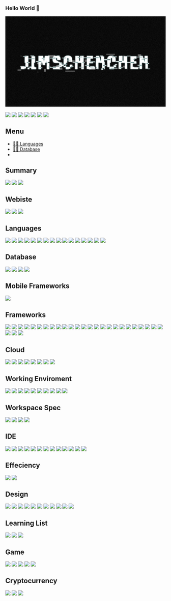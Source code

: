 ### Hello World 👋

![jimschenchen](src/jimschenchen.PNG)

<p float="left">
  <img src="https://user-images.githubusercontent.com/26497506/134733651-e4f09efb-b9f8-49f7-9dba-ed33ee0d2f6f.gif" height="100"/>
  <img src="https://user-images.githubusercontent.com/26497506/134733795-aadc96b9-cdf2-4100-8c07-070bc3b8464d.gif" height="100"/> 
  <img src="https://user-images.githubusercontent.com/26497506/134733801-c2797720-0766-4355-a72b-2321a341db31.gif" height="100"/>
  <img src="https://user-images.githubusercontent.com/26497506/134733805-0650bc0c-c30b-4b72-9bab-40fa7d710a97.gif" height="100"/>
  <img src="https://user-images.githubusercontent.com/26497506/134733807-f03ed4a4-93d1-4d4f-b32e-4a11a08c8d8f.gif" height="100"/>
  <img src="https://user-images.githubusercontent.com/26497506/134734195-3960e218-ff9f-4c2e-bc04-72697e917cda.gif" height="100"/>
  <img src="https://user-images.githubusercontent.com/26497506/134734310-4f8ce7d9-95ac-4acb-a8a1-a97c81174611.gif" height="100"/>
</p>

## Menu
  - [🤜🤛 Languages](#-Languages-)
  - [🤜🤛 Database](#-Database-)
  - 
## Summary
[![](https://github-readme-stats.vercel.app/api?username=jimschenchen)]()
[![](https://github-readme-stats.vercel.app/api/top-langs/?username=jimschenchen)]()
[![](https://github-readme-streak-stats.herokuapp.com/?user=jimschenchen)](https://jimschenchen.tech/)
[![]()]()

## Webiste
[![](https://img.shields.io/badge/Wordpress-21759B?style=for-the-badge&logo=wordpress&logoColor=white)](https://www.jimschenchen.com)
[![](https://img.shields.io/badge/website-000000?style=for-the-badge&logo=About.me&logoColor=white)](http://www.probejfury.com/blog/)
[![](https://img.shields.io/badge/GitBook-7B36ED?style=for-the-badge&logo=gitbook&logoColor=white)]()
[![]()]()

## Languages
[![](https://img.shields.io/badge/Python-3776AB?style=for-the-badge&logo=python&logoColor=white)]()
[![](https://img.shields.io/badge/HTML5-E34F26?style=for-the-badge&logo=html5&logoColor=white)]()
[![](https://img.shields.io/badge/CSS3-1572B6?style=for-the-badge&logo=css3&logoColor=white)]()
[![](https://img.shields.io/badge/JavaScript-323330?style=for-the-badge&logo=javascript&logoColor=F7DF1E)]()
[![](https://img.shields.io/badge/C-00599C?style=for-the-badge&logo=c&logoColor=white)]()
[![](https://img.shields.io/badge/Java-ED8B00?style=for-the-badge&logo=java&logoColor=white)]()
[![](https://img.shields.io/badge/PHP-777BB4?style=for-the-badge&logo=php&logoColor=white)]()
[![](https://img.shields.io/badge/Swift-FA7343?style=for-the-badge&logo=swift&logoColor=white)]()
[![](https://img.shields.io/badge/Dart-0175C2?style=for-the-badge&logo=dart&logoColor=white)]()
[![](https://img.shields.io/badge/Lua-2C2D72?style=for-the-badge&logo=lua&logoColor=white)]()
[![](https://img.shields.io/badge/TensorFlow-FF6F00?style=for-the-badge&logo=TensorFlow&logoColor=white)]()
[![](https://img.shields.io/badge/Numpy-777BB4?style=for-the-badge&logo=numpy&logoColor=white)]()
[![](https://img.shields.io/badge/LaTeX-47A141?style=for-the-badge&logo=LaTeX&logoColor=white)]()
[![](https://img.shields.io/badge/PyTorch-EE4C2C?style=for-the-badge&logo=PyTorch&logoColor=white)]()
[![](https://img.shields.io/badge/json-5E5C5C?style=for-the-badge&logo=json&logoColor=white)]()
[![](https://img.shields.io/badge/AssemblyScript-654FF0?style=for-the-badge&logo=AssemblyScript&logoColor=white)]()

## Database
[![](https://img.shields.io/badge/MySQL-00000F?style=for-the-badge&logo=mysql&logoColor=white)]()
[![](https://img.shields.io/badge/PostgreSQL-316192?style=for-the-badge&logo=postgresql&logoColor=white)]()
[![](https://img.shields.io/badge/MongoDB-4EA94B?style=for-the-badge&logo=mongodb&logoColor=white)]()
[![](https://img.shields.io/badge/redis-%23DD0031.svg?&style=for-the-badge&logo=redis&logoColor=white)]()

## Mobile Frameworks
[![](https://img.shields.io/badge/Flutter-02569B?style=for-the-badge&logo=flutter&logoColor=white)]()

## Frameworks
[![](https://img.shields.io/badge/Node.js-339933?style=for-the-badge&logo=nodedotjs&logoColor=white)]()
[![](https://img.shields.io/badge/npm-CB3837?style=for-the-badge&logo=npm&logoColor=white)]()
[![](https://img.shields.io/badge/Yarn-2C8EBB?style=for-the-badge&logo=yarn&logoColor=white)]()
[![](https://img.shields.io/badge/Express.js-000000?style=for-the-badge&logo=express&logoColor=white)]()
[![](https://img.shields.io/badge/Socket.io-010101?&style=for-the-badge&logo=Socket.io&logoColor=white)]()
[![](https://img.shields.io/badge/Sass-CC6699?style=for-the-badge&logo=sass&logoColor=white)]()
[![](https://img.shields.io/badge/Stylus-333333?style=for-the-badge&logo=stylus&logoColor=white)]()
[![](https://img.shields.io/badge/R-276DC3?style=for-the-badge&logo=r&logoColor=white)]()
[![](https://img.shields.io/badge/OpenCV-27338e?style=for-the-badge&logo=OpenCV&logoColor=white)]()
[![](https://img.shields.io/badge/Markdown-000000?style=for-the-badge&logo=markdown&logoColor=white)]()
[![](https://img.shields.io/badge/Electron-2B2E3A?style=for-the-badge&logo=electron&logoColor=9FEAF9)]()
[![](https://img.shields.io/badge/Vue.js-35495E?style=for-the-badge&logo=vuedotjs&logoColor=4FC08D)]()
[![](https://img.shields.io/badge/Bootstrap-563D7C?style=for-the-badge&logo=bootstrap&logoColor=white)]()
[![](https://img.shields.io/badge/Material--UI-0081CB?style=for-the-badge&logo=material-ui&logoColor=white)]()
[![](https://img.shields.io/badge/jQuery-0769AD?style=for-the-badge&logo=jquery&logoColor=white)]()
[![](https://img.shields.io/badge/Django-092E20?style=for-the-badge&logo=django&logoColor=green)]()
[![](https://img.shields.io/badge/Flask-000000?style=for-the-badge&logo=flask&logoColor=white)]()
[![](https://img.shields.io/badge/redis-CC0000.svg?&style=for-the-badge&logo=redis&logoColor=white)]()
[![](https://img.shields.io/badge/Microsoft-666666?style=for-the-badge&logo=microsoft&logoColor=white)]()
[![](https://img.shields.io/badge/conda-342B029.svg?&style=for-the-badge&logo=anaconda&logoColor=white)]()
[![](https://img.shields.io/badge/Git-F05032?style=for-the-badge&logo=git&logoColor=white)]()
[![](https://img.shields.io/badge/PowerShell-5391FE?style=for-the-badge&logo=PowerShell&logoColor=white)]()
[![](https://img.shields.io/badge/Nginx-009639?style=for-the-badge&logo=nginx&logoColor=white)]()
[![](https://img.shields.io/badge/Apache-D22128?style=for-the-badge&logo=Apache&logoColor=white)]()
[![](https://img.shields.io/badge/-materialize--css-ff69b4?style=for-the-badge&logo=materialize--css&logoColor=white)]()
[![](https://img.shields.io/badge/GitBook-7B36ED?style=for-the-badge&logo=gitbook&logoColor=white)]()
[![](https://img.shields.io/badge/Font_Awesome-339AF0?style=for-the-badge&logo=fontawesome&logoColor=white)]()
[![](https://img.shields.io/badge/Vuetify-1867C0?style=for-the-badge&logo=vuetify&logoColor=white)]()

## Cloud
[![](https://img.shields.io/badge/Amazon_AWS-FF9900?style=for-the-badge&logo=amazonaws&logoColor=white)]()
[![](https://img.shields.io/badge/Oracle-F80000?style=for-the-badge&logo=oracle&logoColor=black)]()
[![](https://img.shields.io/badge/Digital_Ocean-0080FF?style=for-the-badge&logo=DigitalOcean&logoColor=white)]()
[![](https://img.shields.io/badge/GitHub_Actions-2088FF?style=for-the-badge&logo=github-actions&logoColor=white)]()
[![](https://img.shields.io/badge/travis_CI-3EAAAF?style=for-the-badge&logo=travisci&logoColor=white)]()
[![](https://img.shields.io/badge/Vercel-000000?style=for-the-badge&logo=vercel&logoColor=white)]()
[![](https://img.shields.io/badge/Alibaba_Cloud-FF6A00?style=for-the-badge&logo=alibabacloud&logoColor=white)]()
[![](https://img.shields.io/badge/Vultr-0082C9?style=for-the-badge&logo=Vultr&logoColor=white)]()
[![]()]()
[![]()]()

## Working Enviroment
[![](https://img.shields.io/badge/Google_chrome-4285F4?style=for-the-badge&logo=Google-chrome&logoColor=white)]()
[![](https://img.shields.io/badge/iOS-000000?style=for-the-badge&logo=ios&logoColor=white)]()
[![](https://img.shields.io/badge/Windows11-0078D6?style=for-the-badge&logo=windows&logoColor=white)]()
[![](https://img.shields.io/badge/Ubuntu-E95420?style=for-the-badge&logo=ubuntu&logoColor=white)]()
[![](https://img.shields.io/badge/Kali_Linux-557C94?style=for-the-badge&logo=kali-linux&logoColor=white)]()
[![](https://img.shields.io/badge/Debian-A81D33?style=for-the-badge&logo=debian&logoColor=white)]()
[![](https://img.shields.io/badge/mac%20os-000000?style=for-the-badge&logo=apple&logoColor=white)]()
[![](https://img.shields.io/badge/Cent%20OS-262577?style=for-the-badge&logo=CentOS&logoColor=white)]()
[![](https://img.shields.io/badge/Raspberry%20Pi-EE0000?style=for-the-badge&logo=RaspberryPi&logoColor=white)]()
[![](https://img.shields.io/badge/Arduino-00979D?style=for-the-badge&logo=Arduino&logoColor=white)]()

## Workspace Spec
[![](https://img.shields.io/badge/NVIDIA-GTX3080-76B900?style=for-the-badge&logo=nvidia&logoColor=white)]()
[![](https://img.shields.io/badge/AMD-Ryzen_7_5800X-ED1C24?style=for-the-badge&logo=amd&logoColor=white)]()
[![](https://img.shields.io/badge/razer-laptop-00FF00?style=for-the-badge&logo=razer&logoColor=white)]()
[![](	https://img.shields.io/badge/Apple-laptop-999999?style=for-the-badge&logo=apple&logoColor=white)]()

## IDE
[![](https://img.shields.io/badge/Xcode-007ACC?style=flat-square&logo=xcode&logoColor=white)]()
[![](https://img.shields.io/badge/Visual_Studio_Code-0078D4?style=for-the-badge&logo=visual%20studio%20code&logoColor=white)]()
[![](https://img.shields.io/badge/Visual_Studio-5C2D91?style=for-the-badge&logo=visual%20studio&logoColor=white)]()
[![](https://img.shields.io/badge/Eclipse-2C2255?style=for-the-badge&logo=eclipse&logoColor=white)]()
[![](https://img.shields.io/badge/sublime_text-%23575757.svg?&style=for-the-badge&logo=sublime-text&logoColor=important)]()
[![](https://img.shields.io/badge/pycharm-143?style=for-the-badge&logo=pycharm&logoColor=black&color=black&labelColor=green)]()
[![](https://img.shields.io/badge/Colab-F9AB00?style=for-the-badge&logo=googlecolab&color=525252)]()
[![](https://img.shields.io/badge/VIM-%2311AB00.svg?&style=for-the-badge&logo=vim&logoColor=white)]()
[![](https://img.shields.io/badge/IntelliJIDEA-000000.svg?style=for-the-badge&logo=intellij-idea&logoColor=white)]()
[![](https://img.shields.io/badge/Notepad++-90E59A.svg?style=for-the-badge&logo=notepad%2B%2B&logoColor=black)]()
[![](https://img.shields.io/badge/Adobe%20Dreamweaver-072401?style=for-the-badge&logo=Adobe%20Dreamweaver&logoColor=34F)]()
[![](https://img.shields.io/badge/Android_Studio-3DDC84?style=for-the-badge&logo=android-studio&logoColor=white)]()
[![](https://img.shields.io/badge/RStudio-75AADB?style=for-the-badge&logo=RStudio&logoColor=white)]()
[![]()]()
[![]()]()
[![]()]()
[![]()]()
[![]()]()

## Effeciency
[![](https://img.shields.io/badge/Notion-000000?style=for-the-badge&logo=notion&logoColor=white)]()
[![](https://img.shields.io/badge/Overleaf-47A141?style=for-the-badge&logo=Overleaf&logoColor=white)]()
[![]()]()
[![]()]()
[![]()]()

## Design 
[![](https://img.shields.io/badge/Figma-F24E1E?style=for-the-badge&logo=figma&logoColor=white)]()
[![](https://img.shields.io/badge/Adobe%20Creative%20Cloud-DA1F26?style=for-the-badge&logo=Adobe%20Creative%20Cloud&logoColor=white)]()
[![](https://img.shields.io/badge/Adobe-After%20Effects-CF96FD?style=for-the-badge&logo=Adobe-After-Effects&labelColor=393665&logoWidth=15)]()
[![](https://img.shields.io/badge/Adobe-Photoshop-31A8FF?style=for-the-badge&logo=Adobe-Photoshop&labelColor=0a446b&logoWidth=15)]()
[![](https://img.shields.io/badge/Adobe-Premiere%20Pro-9999FF?style=for-the-badge&logo=Adobe-Premiere%20Pro&labelColor=2f2f5b&logoWidth=15)]()
[![](https://img.shields.io/badge/Adobe%20Illustrator-FF9A00?style=for-the-badge&logo=adobe%20illustrator&logoColor=whit)]()
[![](https://img.shields.io/badge/Adobe%20Lightroom-31A8FF?style=for-the-badge&logo=Adobe%20Lightroom&logoColor=white)]()
[![](https://img.shields.io/badge/Adobe%20Audition-76B900?style=for-the-badge&logo=adobeaudition&logoColor=white)]()
[![](https://img.shields.io/badge/blender-%23F5792A.svg?style=for-the-badge&logo=blender&logoColor=white)]()
[![](https://img.shields.io/badge/Dribbble-EA4C89?style=for-the-badge&logo=dribbble&logoColor=white)]()
[![](https://img.shields.io/badge/Cinema%204D-000000?style=for-the-badge&logo=cinema4d&logoColor=white)]()
[![]()]()
[![]()]()
[![]()]()
[![]()]()

## Learning List
[![](https://img.shields.io/badge/Unity-100000?style=for-the-badge&logo=unity&logoColor=white)]()
[![](https://img.shields.io/badge/-Unreal%20Engine-313131?style=for-the-badge&logo=unreal-engine&logoColor=white)]()
[![](https://img.shields.io/badge/Docker-2CA5E0?style=for-the-badge&logo=docker&logoColor=white)]()
[![]()]()
[![]()]()
[![]()]()
[![]()]()

## Game
[![](https://img.shields.io/badge/Steam-000000?style=for-the-badge&logo=steam&logoColor=white)]()
[![](https://img.shields.io/badge/Epic%20Games-313131?style=for-the-badge&logo=Epic%20Games&logoColor=white)]()
[![](https://img.shields.io/badge/Battle.net-148EFF?style=for-the-badge&logo=Battle.net&logoColor=white)]()
[![](https://img.shields.io/badge/Origin-148EFF?style=for-the-badge&logo=origin&logoColor=white)]()
[![](https://img.shields.io/badge/Riot_Games-D32936?style=for-the-badge&logo=riot-games&logoColor=white)]()
[![]()]()
[![]()]()
[![]()]()

## Cryptocurrency
[![](https://img.shields.io/badge/Bitcoin-000000?style=for-the-badge&logo=bitcoin&logoColor=white)]()
[![](https://img.shields.io/badge/Ethereum-3C3C3D?style=for-the-badge&logo=Ethereum&logoColor=white)]()
[![](https://img.shields.io/badge/dogecoin-C2A633?style=for-the-badge&logo=dogecoin&logoColor=white)]()
[![]()]()
[![]()]()
[![]()]()
